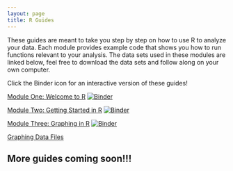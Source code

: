 ```yaml
---
layout: page
title: R Guides
---
```


These guides are meant to take you step by step on how to use R to analyze your data. Each module provides example code that shows you how to run functions relevant to your analysis. The data sets used in these modules are linked below, feel free to download the data sets and follow along on your own computer. 

Click the Binder icon for an interactive version of these guides!



[Module One: Welcome to R](2022-04-06-welcome-to-r.md)
[![Binder](https://mybinder.org/badge_logo.svg)](https://mybinder.org/v2/gh/UNCW-Randall-Library/UNCW-Randall-Library.github.io/master?labpath=Welcome%20to%20R-Interactive.ipynb)

[Module Two: Getting Started in R](Module2.md)
[![Binder](https://mybinder.org/badge_logo.svg)](https://notebooks.gesis.org/binder/jupyter/user/uncw-randall-li-brary.github.io-4t6cn1of/doc/tree/Getting%20Started%20in%20R-Interactive.ipynb)

[Module Three: Graphing in R](Module3.md)
[![Binder](https://mybinder.org/badge_logo.svg)](https://mybinder.org/v2/gh/UNCW-Randall-Library/UNCW-Randall-Library.github.io/master?labpath=Graphing%20in%20R-Interactive.ipynb)

[Graphing Data Files](https://UNCW-Randall-Library.github.io/Graphing%20with%20R%20Data%20Files.zip)

## More guides coming soon!!!

